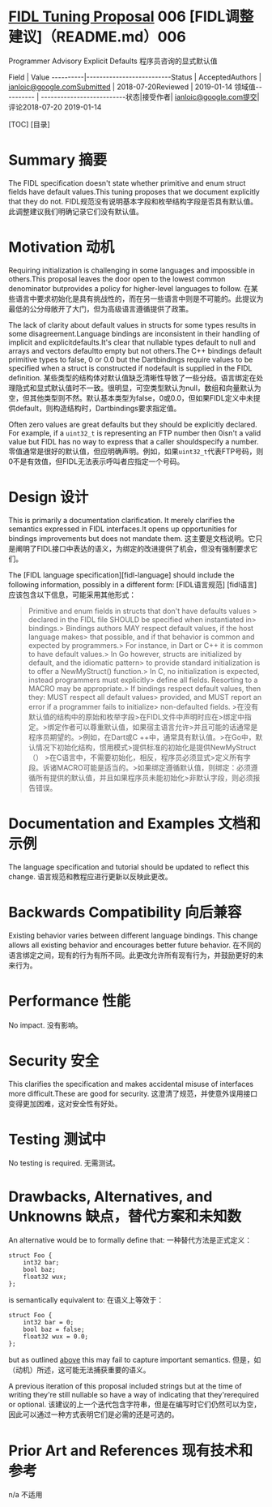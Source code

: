  
# [FIDL Tuning Proposal](README.md) 006  [FIDL调整建议]（README.md）006 

Programmer Advisory Explicit Defaults  程序员咨询的显式默认值

Field     | Value ----------|--------------------------Status    | AcceptedAuthors   | ianloic@google.comSubmitted | 2018-07-20Reviewed  | 2019-01-14 领域值---------- | --------------------------状态|接受作者| ianloic@google.com提交|评论2018-07-20 2019-01-14

[TOC]  [目录]

 
# Summary  摘要 

The FIDL specification doesn't state whether primitive and enum struct fields have default values.This tuning proposes that we document explicitly that they do not. FIDL规范没有说明基本字段和枚举结构字段是否具有默认值。此调整建议我们明确记录它们没有默认值。

 
# Motivation  动机 

Requiring initialization is challenging in some languages and impossible in others.This proposal leaves the door open to the lowest common denominator butprovides a policy for higher-level languages to follow. 在某些语言中要求初始化是具有挑战性的，而在另一些语言中则是不可能的。此提议为最低的公分母敞开了大门，但为高级语言遵循提供了政策。

The lack of clarity about default values in structs for some types results in some disagreement.Language bindings are inconsistent in their  handling of implicit and explicitdefaults.It's clear that nullable types default to null and arrays and vectors defaultto empty but not others.The C++ bindings default primitive types to false, 0 or 0.0 but the Dartbindings require values to be specified when a struct is constructed if nodefault is supplied in the FIDL definition. 某些类型的结构体对默认值缺乏清晰性导致了一些分歧。语言绑定在处理隐式和显式默认值时不一致。很明显，可空类型默认为null，数组和向量默认为空，但其他类型则不然。默认基本类型为false，0或0.0，但如果FIDL定义中未提供default，则构造结构时，Dartbindings要求指定值。

Often zero values are great defaults but they should be explicitly declared. For example, if a `uint32_t` is representing an FTP number then 0isn't a valid value but FIDL has no way to express that a caller shouldspecify a number. 零值通常是很好的默认值，但应明确声明。例如，如果`uint32_t`代表FTP号码，则0不是有效值，但FIDL无法表示呼叫者应指定一个号码。

 
# Design  设计 

This is primarily a documentation clarification. It merely clarifies the semantics expressed in FIDL interfaces.It opens up opportunities for bindings improvements but does not mandate them. 这主要是文档说明。它只是阐明了FIDL接口中表达的语义，为绑定的改进提供了机会，但没有强制要求它们。

The [FIDL language specification][fidl-language] should include the following information,  possibly in a different form: [FIDL语言规范] [fidl语言]应该包含以下信息，可能采用其他形式：

 

> Primitive and enum fields in structs that don't have defaults values > declared in the FIDL file SHOULD be specified when instantiated in> bindings.> Bindings authors MAY respect default values, if the host language makes> that possible, and if that behavior is common and expected by programmers.> For instance, in Dart or C++ it is common to have default values.> In Go however, structs are initialized by default, and the idiomatic pattern> to provide standard initialization is to offer a NewMyStruct() function.> In C, no initialization is expected, instead programmers must explicitly> define all fields. Resorting to a MACRO may be appropriate.> If bindings respect default values, then they: MUST respect all default values> provided, and MUST report an error if a programmer fails to initialize> non-defaulted fields. >在没有默认值的结构中的原始和枚举字段>在FIDL文件中声明时应在>绑定中指定。>绑定作者可以尊重默认值，如果宿主语言允许>并且可能的话通常是程序员期望的。>例如，在Dart或C ++中，通常具有默认值。>在Go中，默认情况下初始化结构，惯用模式>提供标准的初始化是提供NewMyStruct（） >在C语言中，不需要初始化，相反，程序员必须显式>定义所有字段。诉诸MACRO可能是适当的。>如果绑定遵循默认值，则绑定：必须遵循所有提供的默认值，并且如果程序员未能初始化>非默认字段，则必须报告错误。

 
# Documentation and Examples  文档和示例 

The language specification and tutorial should be updated to reflect this change. 语言规范和教程应进行更新以反映此更改。

 
# Backwards Compatibility  向后兼容 

Existing behavior varies between different language bindings. This change  allows all existing behavior and encourages better future behavior. 在不同的语言绑定之间，现有的行为有所不同。此更改允许所有现有行为，并鼓励更好的未来行为。

 
# Performance  性能 

No impact.  没有影响。

 
# Security  安全 

This clarifies the specification and makes accidental misuse of interfaces more difficult.These are good for security. 这澄清了规范，并使意外误用接口变得更加困难，这对安全性有好处。

 
# Testing  测试中 

No testing is required.  无需测试。

 
# Drawbacks, Alternatives, and Unknowns  缺点，替代方案和未知数 

An alternative would be to formally define that:  一种替代方法是正式定义：

```fidl
struct Foo {
    int32 bar;
    bool baz;
    float32 wux;
};
```
 

is semantically equivalent to:  在语义上等效于：

```
struct Foo {
    int32 bar = 0;
    bool baz = false;
    float32 wux = 0.0;
};
```
 

but as outlined [above](#motivation) this may fail to capture important semantics.  但是，如（动机）所述，这可能无法捕获重要的语义。

A previous iteration of this proposal included strings but at the time of writing they're still nullable so have a way of indicating that they'rerequired or optional. 该建议的上一个迭代包含字符串，但是在编写时它们仍然可以为空，因此可以通过一种方式表明它们是必需的还是可选的。

 
# Prior Art and References  现有技术和参考 

n/a  不适用

